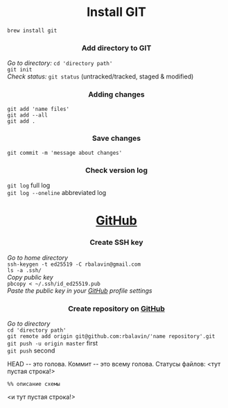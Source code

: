 <h1 align="center">Install GIT</h1>
<CODE>brew install git</CODE>
<h3 align="center">Add directory to GIT</h3>
<p><i>Go to directory: </i>
<CODE>cd 'directory path'</CODE><br>
<CODE>git init</CODE><br>
<i>Сheck status: </i>
<CODE>git status</CODE> (untracked/tracked, staged & modified)</p>
<h3 align="center">Adding changes</h3>
<p><CODE>git add 'name files'</CODE><br>
<CODE>git add --all</CODE><br>
<CODE>git add .</CODE><br></p>
<h3 align="center">Save changes</h3>
<CODE>git commit -m 'message about changes'<br></CODE>
<h3 align="center">Cheсk version log</h3>
<p><CODE>git log</CODE> full log<br>
<CODE>git log --oneline</CODE> abbreviated log</p>
<h1 align="center"><a href="https://github.com">GitHub</a></h1>
<h3 align="center">Create SSH key</h3>
<p><i>Go to home directory</i><br>
<CODE>ssh-keygen -t ed25519 -C rbalavin@gmail.com</CODE><br>
<CODE>ls -a .ssh/</CODE><br>
<i>Copy public key</i><br>
<CODE>pbcopy < ~/.ssh/id_ed25519.pub</CODE><br>
<i>Paste the public key in your <a href="https://github.com">GitHub</a> profile settings</i></p>
<h3 align="center">Create repository on <a href="https://github.com">GitHub</a></h3>
<p><i>Go to directory</i><br>
<CODE>cd 'directory path'</CODE><br>
<CODE>git remote add origin git@github.com:rbalavin/'name repository'.git</CODE><br>
<CODE>git push -u origin master</CODE> first<br>
<CODE>git push</CODE> second</p>

HEAD -- это голова.
Коммит -- это всему голова.
Статусы файлов:
<тут пустая строка!>

```mermaid
%% описание схемы
```
<и тут пустая строка!> 